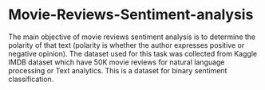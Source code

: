 # Movie-Reviews-Sentiment-analysis
The main objective of movie reviews sentiment analysis is to determine the polarity of that text (polarity is whether the  author expresses positive or negative opinion).
The dataset used for this task was collected from Kaggle IMDB dataset which have 50K movie reviews for natural language processing or Text analytics. This is a 
dataset for binary sentiment classification.
